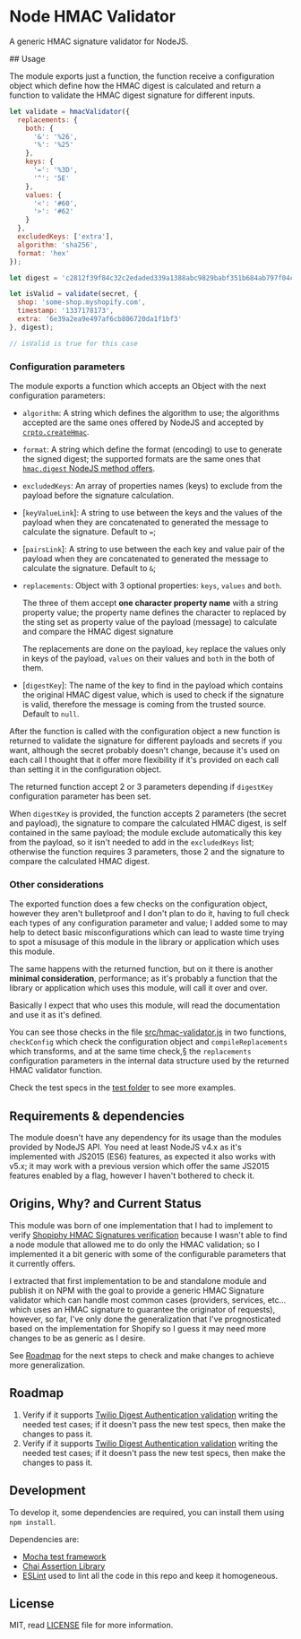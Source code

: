 Node HMAC Validator
===================

A generic HMAC signature validator for NodeJS.

## Usage

The module exports just a function, the function receive a configuration object which define how the HMAC digest is calculated and return a function to validate the HMAC digest signature for different inputs.

```js
let validate = hmacValidator({
  replacements: {
    both: {
      '&': '%26',
      '%': '%25'
    },
    keys: {
      '=': '%3D',
      '^': '5E'
    },
    values: {
      '<': '#60',
      '>': '#62'
    }
  },
  excludedKeys: ['extra'],
  algorithm: 'sha256',
  format: 'hex'
});

let digest = 'c2812f39f84c32c2edaded339a1388abc9829babf351b684ab797f04cd94d4c7';

let isValid = validate(secret, {
  shop: 'some-shop.myshopify.com',
  timestamp: '1337178173',
  extra: '6e39a2ea9e497af6cb806720da1f1bf3'
}, digest);

// isValid is true for this case
```

### Configuration parameters

The module exports a function which accepts an Object with the next configuration parameters:

* `algorithm`: A string which defines the algorithm to use; the algorithms accepted are the same ones offered by NodeJS and accepted by [`crpto.createHmac`](https://nodejs.org/dist/latest-v4.x/docs/api/crypto.html#crypto_crypto_createhmac_algorithm_key).
* `format`: A string which define the format (encoding) to use to generate the signed digest; the supported formats are the same ones that [`hmac.digest` NodeJS method offers](https://nodejs.org/dist/latest-v4.x/docs/api/crypto.html#crypto_hmac_digest_encoding).
* `excludedKeys`: An array of properties names (keys) to exclude from the payload before the signature calculation.
* [`keyValueLink`]: A string to use between the keys and the values of the payload when they are concatenated to generated the message to calculate the signature. Default to `=`;
* [`pairsLink`]: A string to use between the each key and value pair of the payload when they are concatenated to generated the message to calculate the signature. Default to `&`;
* `replacements`: Object with 3 optional properties: `keys`, `values` and `both`.

  The three of them accept __one character property name__ with a string property value; the property name defines the character to replaced by the sting set as property value of the payload (message) to calculate and compare the HMAC digest signature

  The replacements are done on the payload, `key` replace the values only in keys of the payload, `values` on their values and `both` in the both of them.
* [`digestKey`]: The name of the key to find in the payload which contains the original HMAC digest value, which is used to check if the signature is valid, therefore the message is coming from the trusted source. Default to `null`.

After the function is called with the configuration object a new function is returned to validate the signature for different payloads and secrets if you want, although the secret probably doesn't change, because it's used on each call I thought that it offer more flexibility if it's provided on each call than setting it in the configuration object.

The returned function accept 2 or 3 parameters depending if `digestKey` configuration parameter has been set.

When `digestKey` is provided, the function accepts 2 parameters (the secret and payload), the signature to compare the calculated HMAC digest, is self contained in the same payload; the module exclude automatically this key from the payload, so it isn't needed to add in the `excludedKeys` list; otherwise the function requires 3 parameters, those 2 and the signature to compare the calculated HMAC digest.

### Other considerations

The exported function does a few checks on the configuration object, however they aren't bulletproof and I don't plan to do it, having to full check each types of any configuration parameter and value; I added some to may help to detect basic misconfigurations which can lead to waste time trying to spot a misusage of this module in the library or application which uses this module.

The same happens with the returned function, but on it there is another __minimal consideration__, performance; as it's probably a function that the library or application which uses this module, will call it over and over.

Basically I expect that who uses this module, will read the documentation and use it as it's defined.

You can see those checks in the file [src/hmac-validator.js](https://github.com/ifraixedes/node-hmac-validator/blob/master/src/hmac-validator.js) in two functions, `checkConfig` which check the configuration object and `compileReplacements` which transforms, and at the same time check,§ the `replacements` configuration parameters in the internal data structure used by the returned HMAC validator function.

Check the test specs in the [test folder](https://github.com/ifraixedes/node-hmac-validator/tree/master/test) to see more examples.

## Requirements & dependencies

The module doesn't have any dependency for its usage than the modules provided by NodeJS API.
You need at least NodeJS v4.x as it's implemented with JS2015 (ES6) features, as expected it also works with v5.x; it may work with a previous version which offer the same JS2015 features enabled by a flag, however I haven't bothered to check it.

## Origins, Why? and Current Status

This module was born of one implementation that I had to implement to verify [Shopiphy HMAC Signatures verification](https://docs.shopify.com/api/authentication/oauth) because I wasn't able to find a node module that allowed me to do only the HMAC validation; so I implemented it a bit generic with some of the configurable parameters that it currently offers.

I extracted that first implementation to be and standalone module and publish it on NPM with the goal to provide a generic HMAC Signature validator which can handle most common cases (providers, services, etc... which uses an HMAC signature to guarantee the originator of requests), however, so far, I've only done the generalization that I've prognosticated based on the implementation for Shopify so I guess it may need more changes to be as generic as I desire.

See [Roadmap](#roadmap) for the next steps to check and make changes to achieve more generalization.

## Roadmap

1. Verify if it supports [Twilio Digest Authentication validation](https://www.twilio.com/docs/api/security) writing the needed test cases; if it doesn't pass the new test specs, then make the changes to pass it.
2. Verify if it supports [Twilio Digest Authentication validation](https://www.twilio.com/docs/api/security) writing the needed test cases; if it doesn't pass the new test specs, then make the changes to pass it.

## Development

To develop it, some dependencies are required, you can install them using `npm install`.

Dependencies are:

* [Mocha test framework](https://mochajs.org/)
* [Chai Assertion Library](http://chaijs.com/)
* [ESLint](http://eslint.org/) used to lint all the code in this repo and keep it homogeneous.

## License

MIT, read [LICENSE](https://github.com/ifraixedes/node-hmac-validator/blob/master/LICENSE) file for more information.
